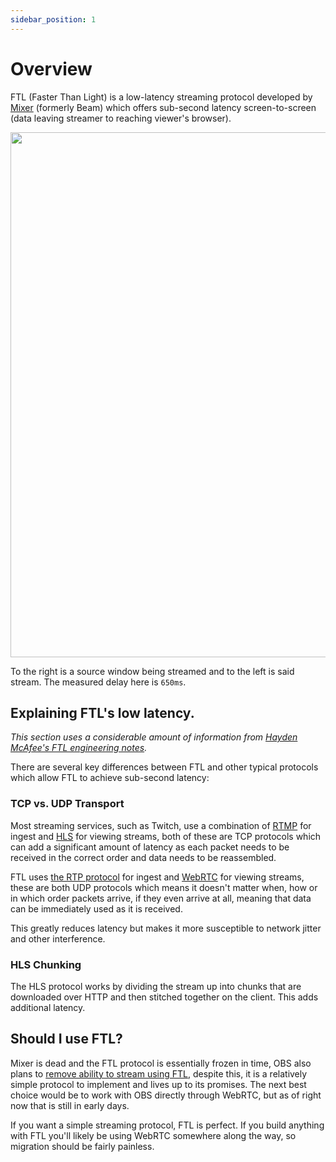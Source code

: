 ```yaml
---
sidebar_position: 1
---
```


# Overview

FTL (Faster Than Light) is a low-latency streaming protocol developed by [Mixer](https://en.wikipedia.org/wiki/Mixer_(service)) (formerly Beam) which offers sub-second latency screen-to-screen (data leaving streamer to reaching viewer's browser).

<p align="center">
<img src="/img/ftl_test.png" width="840px" />

To the right is a source window being streamed and to the left is said stream.
The measured delay here is `650ms`.
</p>

## Explaining FTL's low latency.

*This section uses a considerable amount of information from [Hayden McAfee's FTL engineering notes](https://hayden.fyi/posts/2020-08-03-Faster-Than-Light-protocol-engineering-notes.html).*

There are several key differences between FTL and other typical protocols which allow FTL to achieve sub-second latency:

### TCP vs. UDP Transport

Most streaming services, such as Twitch, use a combination of [RTMP](https://en.wikipedia.org/wiki/Real-Time_Messaging_Protocol) for ingest and [HLS](https://en.wikipedia.org/wiki/HTTP_Live_Streaming) for viewing streams, both of these are TCP protocols which can add a significant amount of latency as each packet needs to be received in the correct order and data needs to be reassembled.

FTL uses [the RTP protocol](https://en.wikipedia.org/wiki/Real-time_Transport_Protocol) for ingest and [WebRTC](https://en.wikipedia.org/wiki/WebRTC) for viewing streams, these are both UDP protocols which means it doesn't matter when, how or in which order packets arrive, if they even arrive at all, meaning that data can be immediately used as it is received.

This greatly reduces latency but makes it more susceptible to network jitter and other interference.

### HLS Chunking

The HLS protocol works by dividing the stream up into chunks that are downloaded over HTTP and then stitched together on the client. This adds additional latency.

## Should I use FTL?

Mixer is dead and the FTL protocol is essentially frozen in time, OBS also plans to [remove ability to stream using FTL](https://github.com/obsproject/obs-studio/discussions/4021), despite this, it is a relatively simple protocol to implement and lives up to its promises. The next best choice would be to work with OBS directly through WebRTC, but as of right now that is still in early days.

If you want a simple streaming protocol, FTL is perfect. If you build anything with FTL you'll likely be using WebRTC somewhere along the way, so migration should be fairly painless.
